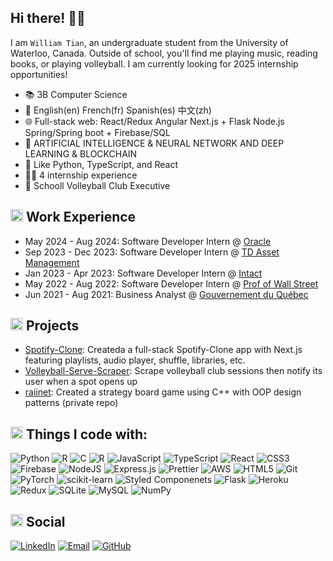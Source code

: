 ## Hi there! 👋🏻

I am `William Tian`, an undergraduate student from the University of Waterloo, Canada. Outside of school, you'll find me playing music, reading books, or playing volleyball. I am currently looking for 2025 internship opportunities! 

- 📚 3B Computer Science
- 💬 English(en) French(fr) Spanish(es) 中文(zh) 
- 🌐 Full-stack web: React/Redux Angular Next.js + Flask Node.js Spring/Spring boot + Firebase/SQL
- 🤖 ARTIFICIAL INTELLIGENCE & NEURAL NETWORK AND DEEP LEARNING & BLOCKCHAIN
- 💜 Like Python, TypeScript, and React
- 👩‍💻 4 internship experience
- 🏐 Schooll Volleyball Club Executive


## <img src="https://user-images.githubusercontent.com/59118459/169634429-3f826467-8740-42d8-ab8b-1857cd405fd9.gif" alt="BugcatWork" width="20px" height="20px"/> Work Experience

- May 2024 - Aug 2024: Software Developer Intern @ [Oracle](https://www.oracle.com/)
- Sep 2023 - Dec 2023: Software Developer Intern @ [TD Asset Management](https://www.td.com/ca/en/asset-management/home)
- Jan 2023 - Apr 2023: Software Developer Intern @ [Intact](https://www.intact.ca/)
- May 2022 - Aug 2022: Software Developer Intern @ [Prof of Wall Street](https://www.profofwallstreet.com/)
- Jun 2021 - Aug 2021: Business Analyst @ [Gouvernement du Québec](https://www.quebec.ca/en/government/ministere/emploi-solidarite-sociale)

## <img src="https://user-images.githubusercontent.com/59118459/169634505-a0855753-58ab-4367-96a7-4976041e21f6.gif" alt="nkoRave" width="20px" height="20px"/> Projects

 <ul>
  <li><a href="https://github.com/xzc21/Spotify-Clone">Spotify-Clone</a>: Createda a full-stack Spotify-Clone app with Next.js featuring playlists, audio player, shuffle, libraries, etc.</li>
  <li><a href="https://github.com/xzc21/volleyball-serve-scraper">Volleyball-Serve-Scraper</a>: Scrape volleyball club sessions then notify its user when a spot opens up</li>
  <li><a href="https://github.com/xzc21/cs246-a5">raiinet</a>:  Created a strategy board game using C++ with OOP design patterns (private repo)</li>
 </ul>


## <img src="https://user-images.githubusercontent.com/59118459/194571601-3db32470-58c8-49e0-b201-5aedff2dcbbf.gif" alt="stars" width="20px" height="20px"/> Things I code with:

![Python](http://img.shields.io/badge/Python-3776AB?style=flat-square&logo=python&logoColor=ffffff)
![R](http://img.shields.io/badge/-R-3776AB?style=flat-square&logo=r&logoColor=ffffff)
![C](http://img.shields.io/badge/-C-3776AB?style=flat-square&logo=c&logoColor=ffffff)
![R](https://img.shields.io/badge/-R-%23276DC3.svg?style=flat-square&logo=r&logoColor=white)
![JavaScript](https://img.shields.io/badge/-JavaScript-yellow?style=flat-square&logo=javascript&logoColor=white)
![TypeScript](https://img.shields.io/badge/TypeScript-%23007ACC.svg?style=flat-square&logo=typescript&logoColor=white)
![React](https://img.shields.io/badge/React-%23007ACC?style=flat-square&logo=react&logoColor=white)
![CSS3](https://img.shields.io/badge/-CSS3-%231572B6?style=flat-square&logo=css3)
![Firebase](https://img.shields.io/badge/firebase-%234285F4.svg?style=flat-square&logo=firebase)
![NodeJS](https://img.shields.io/badge/Nodejs-43853d?style=flat-square&logo=node.js&logoColor=white)
![Express.js](https://img.shields.io/badge/Expressjs-43853d.svg?style=flat-square&logo=express&logoColor=white)
![Prettier](https://img.shields.io/badge/-Prettier-E7A93E?style=flat-square&logo=prettier&logoColor=white)
![AWS](https://img.shields.io/badge/AWS-%23FF9900.svg?style=flat-square&logo=amazon-aws&logoColor=white)
![HTML5](https://img.shields.io/badge/-HTML5-E34F26?style=flat-square&logo=html5&logoColor=ffffff)
![Git](https://img.shields.io/badge/-Git-F05032?style=flat-square&logo=git&logoColor=white)
![PyTorch](https://img.shields.io/badge/PyTorch-%23EE4C2C.svg?style=flat-square&logo=pytorch&logoColor=white)
![scikit-learn](https://img.shields.io/badge/scikit--learn-F06032.svg?style=flat-square&logo=scikit-learn&logoColor=white)
![Styled Componenets](https://img.shields.io/badge/-Styled_Components-db7092?style=flat-square&logo=styled-components&logoColor=white)
![Flask](https://img.shields.io/badge/Flask-311C87.svg?style=flat-square&logo=flask&logoColor=white)
![Heroku](https://img.shields.io/badge/-Heroku-430098?style=flat-square&logo=heroku&logoColor=white)
![Redux](https://img.shields.io/badge/Redux-764ABC?style=flat-square&logo=redux&logoColor=white)
![SQLite](https://img.shields.io/badge/Sqlite-%2307405e.svg?style=flat-square&logo=sqlite&logoColor=white)
![MySQL](https://img.shields.io/badge/MySQL-%2307405e.svg?style=flat-square&logo=mysql&logoColor=white)
![NumPy](https://img.shields.io/badge/numpy-%23013243.svg?style=flat-square&logo=numpy&logoColor=white)

## <img src="https://user-images.githubusercontent.com/59118459/193049628-b56bba85-b2da-4d04-8bd1-7f79ea015feb.gif" alt="mewheart" width="20px" height="20px" /> Social

[![LinkedIn](https://img.shields.io/badge/-William_Tian-0077B5?style=flat-square&logo=Linkedin&logoColor=white&link=https://www.linkedin.com/in/william-tian/)](https://www.linkedin.com/in/william-tian/)
[![Email](https://img.shields.io/badge/-w27tian@uwaterloo.ca-red?style=flat-square&logo=gmail&logoColor=white)](mailto:w27tian@uwaterloo.ca)
[![GitHub](https://img.shields.io/github/followers/xzc21?style=social&label=Follow)](https://github.com/xzc21)
